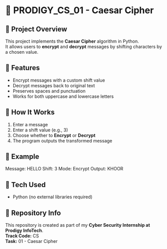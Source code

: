# 🔹 PRODIGY_CS_01 - Caesar Cipher

## 🔹 Project Overview
This project implements the **Caesar Cipher** algorithm in Python.  
It allows users to **encrypt** and **decrypt** messages by shifting characters by a chosen value.

## 🔹 Features
- Encrypt messages with a custom shift value  
- Decrypt messages back to original text  
- Preserves spaces and punctuation  
- Works for both uppercase and lowercase letters  

## 🔹 How It Works
1. Enter a message  
2. Enter a shift value (e.g., 3)  
3. Choose whether to **Encrypt** or **Decrypt**  
4. The program outputs the transformed message  

## 🔹 Example
Message: HELLO
Shift: 3
Mode: Encrypt
Output: KHOOR

## 🔹 Tech Used
- Python (no external libraries required)

## 🔹 Repository Info
This repository is created as part of my **Cyber Security Internship at Prodigy InfoTech**.  
**Track Code:** CS  
**Task:** 01 - Caesar Cipher
